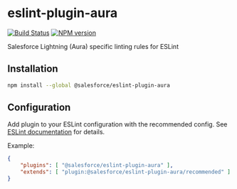 eslint-plugin-aura
==================

[![Build Status](https://travis-ci.org/forcedotcom/eslint-plugin-aura.svg?branch=master)](https://travis-ci.org/forcedotcom/eslint-plugin-aura)
[![NPM version](https://img.shields.io/npm/v/@salesforce/eslint-plugin-aura.svg)](https://www.npmjs.com/package/@salesforce/eslint-plugin-aura)

Salesforce Lightning (Aura) specific linting rules for ESLint

Installation
------------

```sh
npm install --global @salesforce/eslint-plugin-aura
```

Configuration
-------------
Add plugin to your ESLint configuration with the recommended config. See
[ESLint documentation](http://eslint.org/docs/user-guide/configuring#configuring-plugins) for details.

Example:
```json
{
    "plugins": [ "@salesforce/eslint-plugin-aura" ],
    "extends": [ "plugin:@salesforce/eslint-plugin-aura/recommended" ]
}
```
